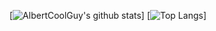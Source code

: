 [![AlbertCoolGuy's github stats](https://github-readme-stats.vercel.app/api?username=AlbertCoolGuy)]
[![Top Langs](https://github-readme-stats.vercel.app/api/top-langs/?username=AlbertCoolGuy)]

